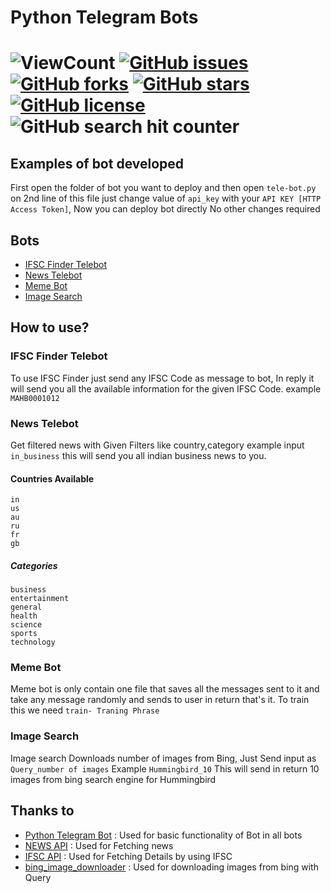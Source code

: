 # Python Telegram Bots

![ViewCount](https://views.whatilearened.today/views/github/kaustubhk24/Python-Telegram-Bots.svg) [![GitHub issues](https://img.shields.io/github/issues/kaustubhk24/Python-Telegram-Bots)](https://github.com/kaustubhk24/Python-Telegram-Bots/issues)  [![GitHub forks](https://img.shields.io/github/forks/kaustubhk24/Python-Telegram-Bots)](https://github.com/kaustubhk24/Python-Telegram-Bots/network) [![GitHub stars](https://img.shields.io/github/stars/kaustubhk24/Python-Telegram-Bots)](https://github.com/kaustubhk24/Python-Telegram-Bots/stargazers) [![GitHub license](https://img.shields.io/github/license/kaustubhk24/Python-Telegram-Bots)](https://github.com/kaustubhk24/Python-Telegram-Bots/blob/master/License.txt) 
![GitHub search hit counter](https://img.shields.io/github/search/kaustubhk24/Python-Telegram-Bots/Python-Telegram-Bots)
===========================


## Examples of bot developed
 First open the folder of bot you want to deploy and then open `tele-bot.py`  on 2nd line of this file just change value of `api_key` with your `API KEY [HTTP Access Token]`, Now you can deploy bot directly No other changes required



## Bots
* [IFSC Finder Telebot](https://github.com/kaustubhk24/Python-Telegram-Bots/#ifsc-finder-telebot)
* [News Telebot](https://github.com/kaustubhk24/Python-Telegram-Bots/#news-telebot)
* [Meme Bot](https://github.com/kaustubhk24/Python-Telegram-Bots/#meme-bot)
* [Image Search](https://github.com/kaustubhk24/Python-Telegram-Bots/#image-search)

## How to use?

### IFSC Finder Telebot
To use IFSC Finder just send any IFSC Code as message to bot, In reply it will send you all the available information for the given IFSC Code.
example `MAHB0001012`
### News Telebot
Get filtered news with Given Filters like country,category
example input  `in_business` this will send you all indian business news to you.

#### Countries Available
```
in
us
au
ru
fr
gb
```
##### Categories
```
business
entertainment
general
health
science
sports
technology

```
### Meme Bot
Meme bot is only contain one file that saves all the messages sent to it and take any message randomly and sends to user in return that's it.
To train this we need ```train- Traning Phrase ```
### Image Search
Image search Downloads number of images from Bing, Just Send input as ```Query_number of images```
Example ```Hummingbird_10``` This will send in return 10 images from bing search engine for Hummingbird

## Thanks to

* [Python Telegram Bot](https://github.com/python-telegram-bot/python-telegram-bot) : Used for basic functionality of Bot in all bots
* [NEWS API](https://github.com/SauravKanchan/NewsAPI) : Used for Fetching news
* [IFSC API](https://github.com/kaustubhk24/Indian-Banks-Data) : Used for Fetching Details by using IFSC
* [bing_image_downloader](https://github.com/gurugaurav/bing_image_downloader) : Used for downloading images from bing with Query
